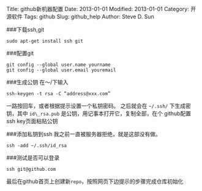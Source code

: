 Title: github新机器配置
Date: 2013-01-01
Modified: 2013-01-01
Category: 开源软件
Tags: github
Slug: github_help
Author: Steve D. Sun

###下载ssh,git

    sudo apt-get install ssh git

###配置git

    git config --global user.name yourname
    git config --global user.email youremail

###生成公钥
在～/下输入

    ssh-keygen -t rsa -C “address@xxx.com”

一路按回车，或者根据提示设置一个私钥密码。
之后就会在 `~/.ssh/` 下生成密钥，其中 `id\_rsa.pub` 是公钥，用记事本打开它，复制全部，在个
github配置ssh key页面粘贴公钥

###添加私钥到ssh
我之前一直被服务器拒绝，就是这部没有做。

    ssh -add ~/.ssh/id_rsa

###测试是否可以登录

    ssh git@github.com

最后在github首页上创建新`repo`，按照网页下边提示的步骤完成仓库初始化

